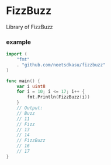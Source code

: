 # FizzBuzz

Library of FizzBuzz  

### example
```go
import (
	"fmt"
	. "github.com/neetsdkasu/fizzbuzz"
)

func main() {
	var i uint8
	for i = 10; i <= 17; i++ {
		fmt.Println(FizzBuzz(i))
	}
	// Output:
	// Buzz
	// 11
	// Fizz
	// 13
	// 14
	// FizzBuzz
	// 16
	// 17
}
```
